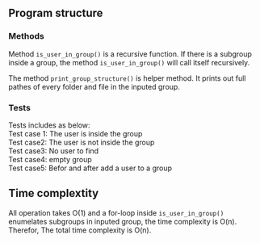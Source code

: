 ## Program structure
### Methods
Method `is_user_in_group()` is a recursive function.
If there is a subgroup inside a group, the method `is_user_in_group()` will call itself recursively.

The method `print_group_structure()` is helper method. It prints out full pathes of every folder and file in the inputed group.  

### Tests
Tests includes as below:   
Test case 1: The user is inside the group  
Test case2: The user is not inside the group  
Test case3: No user to find  
Test case4: empty group  
Test case5: Befor and after add a user to a group  

## Time complextity
All operation takes O(1) and a for-loop inside `is_user_in_group()` enumelates subgroups in inputed group, the time complexity is O(n).
Therefor, The total time complexity is O(n).
 